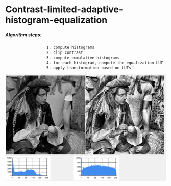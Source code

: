 # Contrast-limited-adaptive-histogram-equalization

#####   Algorithm steps:
                      1. compute histograms
                      2. clip contrast
                      3. compute cumulative histograms
                      4. for each histogram, compute the equalization LUT
                      5. apply transformation based on LUTs`
![image](https://raw.githubusercontent.com/gocansergiu/Contrast-limited-adaptive-histogram-equalization/master/example.PNG)
